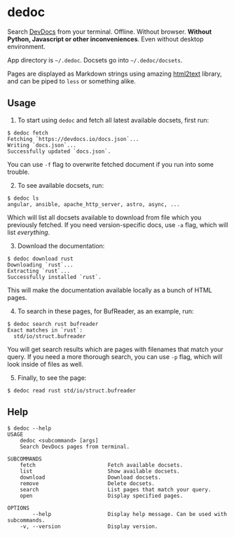 # dedoc

Search [DevDocs](https://devdocs.io/) from your terminal. Offline. Without browser.
**Without Python, Javascript or other inconveniences**. Even without desktop environment.

App directory is `~/.dedoc`. Docsets go into `~/.dedoc/docsets`.

Pages are displayed as Markdown strings using amazing
[html2text](https://github.com/jugglerchris/rust-html2text/) library, and can
be piped to `less` or something alike.

## Usage

1. To start using `dedoc` and fetch all latest available docsets, first run:
```console
$ dedoc fetch
Fetching `https://devdocs.io/docs.json`...
Writing `docs.json`...
Successfully updated `docs.json`.
```

You can use `-f` flag to overwrite fetched document if you run into some trouble.

2. To see available docsets, run:
```console
$ dedoc ls
angular, ansible, apache_http_server, astro, async, ...
```

Which will list all docsets available to download from file which you
previously fetched. If you need version-specific docs, use `-a` flag, which
will list *everything*.

3. Download the documentation:
```console
$ dedoc download rust
Downloading `rust`...
Extracting `rust`...
Successfully installed `rust`.
```

This will make the documentation available locally as a bunch of HTML pages.

4. To search in these pages, for BufReader, as an example, run:
```console
$ dedoc search rust bufreader
Exact matches in `rust`:
  std/io/struct.bufreader
```

You will get search results which are pages with filenames that match your
query. If you need a more thorough search, you can use `-p` flag, which will
look inside of files as well.

5. Finally, to see the page:
```console
$ dedoc read rust std/io/struct.bufreader
```

## Help

```console
$ dedoc --help
USAGE
    dedoc <subcommand> [args]
    Search DevDocs pages from terminal.

SUBCOMMANDS
    fetch                       Fetch available docsets.
    list                        Show available docsets.
    download                    Download docsets.
    remove                      Delete docsets.
    search                      List pages that match your query.
    open                        Display specified pages.

OPTIONS
        --help                  Display help message. Can be used with subcommands.
    -v, --version               Display version.
```
